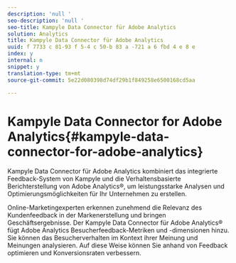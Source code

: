 ```yaml
---
description: 'null '
seo-description: 'null '
seo-title: Kampyle Data Connector für Adobe Analytics
solution: Analytics
title: Kampyle Data Connector für Adobe Analytics
uuid: f 7733 c 81-93 f 5-4 c 50-b 83 a -721 a 6 fbd 4 e 8 e
index: y
internal: n
snippet: y
translation-type: tm+mt
source-git-commit: 5e22d080398d74df29b1f849258e6500168cd5aa

---
```



# Kampyle Data Connector for Adobe Analytics{#kampyle-data-connector-for-adobe-analytics}

Kampyle Data Connector für Adobe Analytics kombiniert das integrierte Feedback-System von Kampyle und die Verhaltensbasierte Berichterstellung von Adobe Analytics®, um leistungsstarke Analysen und Optimierungsmöglichkeiten für Ihr Unternehmen zu erstellen.

Online-Marketingexperten erkennen zunehmend die Relevanz des Kundenfeedback in der Markenerstellung und bringen Geschäftsergebnisse. Der Kampyle Data Connector für Adobe Analytics® fügt Adobe Analytics Besucherfeedback-Metriken und -dimensionen hinzu. Sie können das Besucherverhalten im Kontext ihrer Meinung und Meinungen analysieren. Auf diese Weise können Sie anhand von Feedback optimieren und Konversionsraten verbessern.
